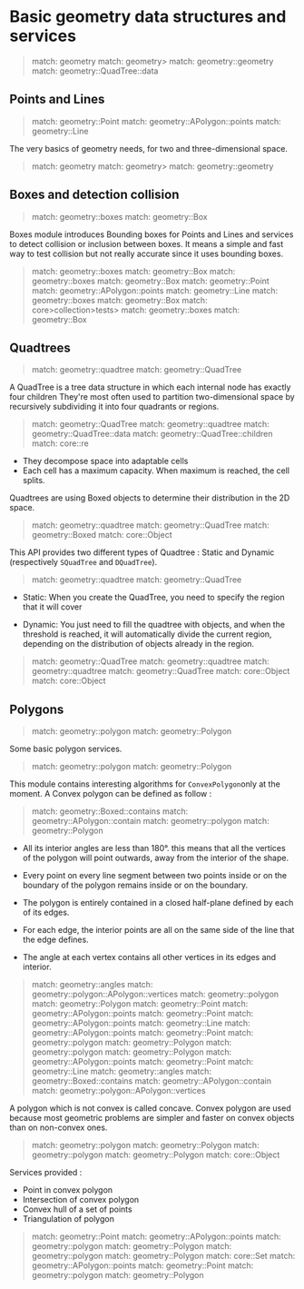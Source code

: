 # Basic geometry data structures and services

> match: geometry
> match: geometry>
> match: geometry::geometry
> match: geometry::QuadTree::data

## Points and Lines

> match: geometry::Point
> match: geometry::APolygon::points
> match: geometry::Line

The very basics of geometry needs, for two and three-dimensional space.

> match: geometry
> match: geometry>
> match: geometry::geometry

## Boxes and detection collision

> match: geometry::boxes
> match: geometry::Box

Boxes module introduces Bounding boxes for Points and Lines and services to detect collision or inclusion between boxes.
It means a simple and fast way to test collision but not really accurate since it uses bounding boxes.

> match: geometry::boxes
> match: geometry::Box
> match: geometry::boxes
> match: geometry::Box
> match: geometry::Point
> match: geometry::APolygon::points
> match: geometry::Line
> match: geometry::boxes
> match: geometry::Box
> match: core>collection>tests>
> match: geometry::boxes
> match: geometry::Box

## Quadtrees

> match: geometry::quadtree
> match: geometry::QuadTree

A QuadTree is a tree data structure in which each internal node has exactly four children
They're most often used to partition two-dimensional space by recursively subdividing
it into four quadrants or regions.

> match: geometry::QuadTree
> match: geometry::quadtree
> match: geometry::QuadTree::data
> match: geometry::QuadTree::children
> match: core::re

* They decompose space into adaptable cells
* Each cell has a maximum capacity. When maximum is reached, the cell splits.

Quadtrees are using Boxed objects to determine their distribution in the 2D space.

> match: geometry::quadtree
> match: geometry::QuadTree
> match: geometry::Boxed
> match: core::Object

This API provides two different types of Quadtree : Static and Dynamic (respectively `SQuadTree` and `DQuadTree`).

> match: geometry::quadtree
> match: geometry::QuadTree

* Static: When you create the QuadTree, you need to specify the region that it will cover

* Dynamic: You just need to fill the quadtree with objects, and when the threshold is reached,
  it will automatically divide the current region, depending on the distribution of objects already in the region.

> match: geometry::QuadTree
> match: geometry::quadtree
> match: geometry::quadtree
> match: geometry::QuadTree
> match: core::Object
> match: core::Object

## Polygons

> match: geometry::polygon
> match: geometry::Polygon

Some basic polygon services.

> match: geometry::polygon
> match: geometry::Polygon

This module contains interesting algorithms for `ConvexPolygon`only at the moment. A Convex polygon can be defined as follow :

> match: geometry::Boxed::contains
> match: geometry::APolygon::contain
> match: geometry::polygon
> match: geometry::Polygon

* All its interior angles are less than 180°. this means that all the vertices of the polygon
  will point outwards, away from the interior of the shape.

* Every point on every line segment between two points inside or on the boundary of the polygon
  remains inside or on the boundary.

* The polygon is entirely contained in a closed half-plane defined by each of its edges.

* For each edge, the interior points are all on the same side of the line that the edge defines.

* The angle at each vertex contains all other vertices in its edges and interior.

> match: geometry::angles
> match: geometry::polygon::APolygon::vertices
> match: geometry::polygon
> match: geometry::Polygon
> match: geometry::Point
> match: geometry::APolygon::points
> match: geometry::Point
> match: geometry::APolygon::points
> match: geometry::Line
> match: geometry::APolygon::points
> match: geometry::Point
> match: geometry::polygon
> match: geometry::Polygon
> match: geometry::polygon
> match: geometry::Polygon
> match: geometry::APolygon::points
> match: geometry::Point
> match: geometry::Line
> match: geometry::angles
> match: geometry::Boxed::contains
> match: geometry::APolygon::contain
> match: geometry::polygon::APolygon::vertices

A polygon which is not convex is called concave. Convex polygon are used because most
geometric problems are simpler and faster on convex objects than on non-convex ones.

> match: geometry::polygon
> match: geometry::Polygon
> match: geometry::polygon
> match: geometry::Polygon
> match: core::Object

Services provided :

* Point in convex polygon
* Intersection of convex polygon
* Convex hull of a set of points
* Triangulation of polygon

> match: geometry::Point
> match: geometry::APolygon::points
> match: geometry::polygon
> match: geometry::Polygon
> match: geometry::polygon
> match: geometry::Polygon
> match: core::Set
> match: geometry::APolygon::points
> match: geometry::Point
> match: geometry::polygon
> match: geometry::Polygon

